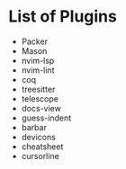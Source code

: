 # List of Plugins
- Packer
- Mason
- nvim-lsp
- nvim-lint
- coq
- treesitter
- telescope
- docs-view
- guess-indent
- barbar
- devicons
- cheatsheet
- cursorline

